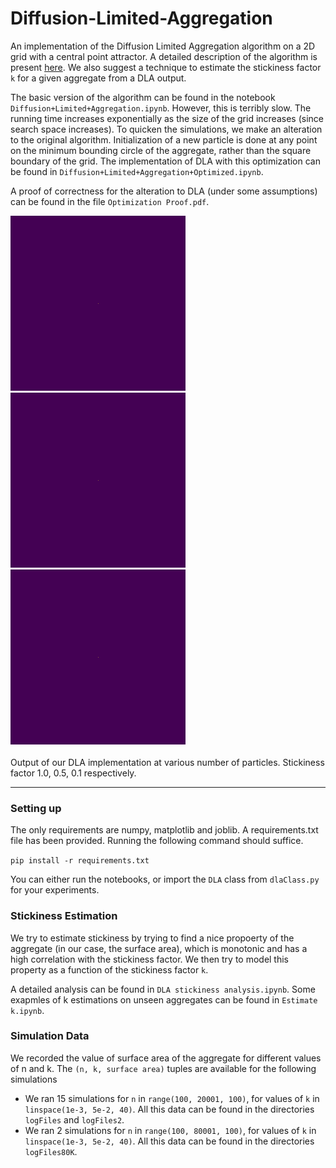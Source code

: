# Diffusion-Limited-Aggregation

An implementation of the Diffusion Limited Aggregation algorithm on a 2D grid with a central point attractor. A detailed description of the algorithm is present [here](http://paulbourke.net/fractals/dla/). We also suggest a technique to estimate the stickiness factor `k` for a given aggregate from a DLA output.

The basic version of the algorithm can be found in the notebook `Diffusion+Limited+Aggregation.ipynb`. However, this is terribly slow. The running time increases exponentially as the size of the grid increases (since search space increases). To quicken the simulations, we make an alteration to the original algorithm. Initialization of a new particle is done at any point on the minimum bounding circle of the aggregate, rather than the square boundary of the grid. The implementation of DLA with this optimization can be found in `Diffusion+Limited+Aggregation+Optimized.ipynb`. 

A proof of correctness for the alteration to DLA (under some assumptions) can be found in the file `Optimization Proof.pdf`.

<img src="k=1.gif" width="280" height="280" /> <img src="k=0.5.gif" width="280" height="280" /> <img src="k=0.1.gif" width="280" height="280" /><br />
<br />
Output of our DLA implementation at various number of particles. Stickiness factor 1.0, 0.5, 0.1 respectively.
<hr>

### Setting up
The only requirements are numpy, matplotlib and joblib. A requirements.txt file has been provided. Running the following command should suffice.

`pip install -r requirements.txt`

You can either run the notebooks, or import the `DLA` class from `dlaClass.py` for your experiments.

### Stickiness Estimation

We try to estimate stickiness by trying to find a nice propoerty of the aggregate (in our case, the surface area), which is monotonic and has a high correlation with the stickiness factor. We then try to model this property as a function of the stickiness factor `k`. 

A detailed analysis can be found in `DLA stickiness analysis.ipynb`. Some exapmles of k estimations on unseen aggregates can be found in `Estimate k.ipynb`.

### Simulation Data

We recorded the value of surface area of the aggregate for different values of n and k. The `(n, k, surface area)` tuples are available for the following simulations

- We ran 15 simulations for `n` in `range(100, 20001, 100)`, for values of `k` in `linspace(1e-3, 5e-2, 40)`. All this data can be found in the directories `logFiles` and `logFiles2`.
- We ran 2 simulations for `n` in `range(100, 80001, 100)`, for values of `k` in `linspace(1e-3, 5e-2, 40)`. All this data can be found in the directories `logFiles80K`.






